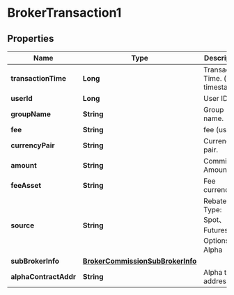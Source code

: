 
# BrokerTransaction1

## Properties

Name | Type | Description | Notes
------------ | ------------- | ------------- | -------------
**transactionTime** | **Long** | Transaction Time. (unix timestamp). |  [optional]
**userId** | **Long** | User ID. |  [optional]
**groupName** | **String** | Group name. |  [optional]
**fee** | **String** | fee (usdt). |  [optional]
**currencyPair** | **String** | Currency pair. |  [optional]
**amount** | **String** | Commission Amount. |  [optional]
**feeAsset** | **String** | Fee currency. |  [optional]
**source** | **String** | Rebate Type: Spot、Futures、Options.、Alpha |  [optional]
**subBrokerInfo** | [**BrokerCommissionSubBrokerInfo**](BrokerCommissionSubBrokerInfo.md) |  |  [optional]
**alphaContractAddr** | **String** | Alpha token address |  [optional]

